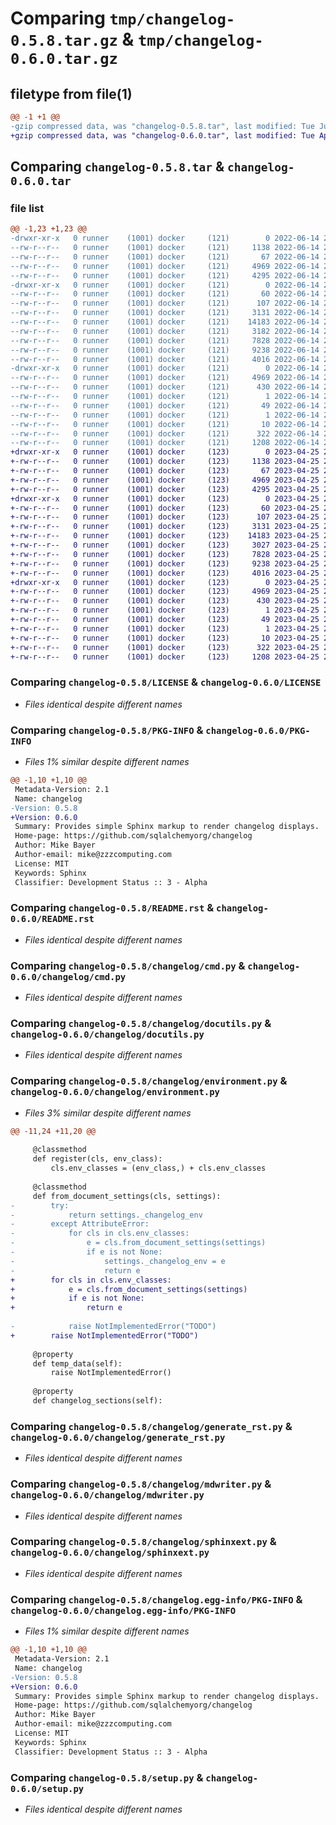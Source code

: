 # Comparing `tmp/changelog-0.5.8.tar.gz` & `tmp/changelog-0.6.0.tar.gz`

## filetype from file(1)

```diff
@@ -1 +1 @@
-gzip compressed data, was "changelog-0.5.8.tar", last modified: Tue Jun 14 23:05:11 2022, max compression
+gzip compressed data, was "changelog-0.6.0.tar", last modified: Tue Apr 25 23:30:53 2023, max compression
```

## Comparing `changelog-0.5.8.tar` & `changelog-0.6.0.tar`

### file list

```diff
@@ -1,23 +1,23 @@
-drwxr-xr-x   0 runner    (1001) docker     (121)        0 2022-06-14 23:05:11.904870 changelog-0.5.8/
--rw-r--r--   0 runner    (1001) docker     (121)     1138 2022-06-14 23:04:56.000000 changelog-0.5.8/LICENSE
--rw-r--r--   0 runner    (1001) docker     (121)       67 2022-06-14 23:04:56.000000 changelog-0.5.8/MANIFEST.in
--rw-r--r--   0 runner    (1001) docker     (121)     4969 2022-06-14 23:05:11.904870 changelog-0.5.8/PKG-INFO
--rw-r--r--   0 runner    (1001) docker     (121)     4295 2022-06-14 23:04:56.000000 changelog-0.5.8/README.rst
-drwxr-xr-x   0 runner    (1001) docker     (121)        0 2022-06-14 23:05:11.904870 changelog-0.5.8/changelog/
--rw-r--r--   0 runner    (1001) docker     (121)       60 2022-06-14 23:04:56.000000 changelog-0.5.8/changelog/__init__.py
--rw-r--r--   0 runner    (1001) docker     (121)      107 2022-06-14 23:04:56.000000 changelog-0.5.8/changelog/changelog.css
--rw-r--r--   0 runner    (1001) docker     (121)     3131 2022-06-14 23:04:56.000000 changelog-0.5.8/changelog/cmd.py
--rw-r--r--   0 runner    (1001) docker     (121)    14183 2022-06-14 23:04:56.000000 changelog-0.5.8/changelog/docutils.py
--rw-r--r--   0 runner    (1001) docker     (121)     3182 2022-06-14 23:04:56.000000 changelog-0.5.8/changelog/environment.py
--rw-r--r--   0 runner    (1001) docker     (121)     7828 2022-06-14 23:04:56.000000 changelog-0.5.8/changelog/generate_rst.py
--rw-r--r--   0 runner    (1001) docker     (121)     9238 2022-06-14 23:04:56.000000 changelog-0.5.8/changelog/mdwriter.py
--rw-r--r--   0 runner    (1001) docker     (121)     4016 2022-06-14 23:04:56.000000 changelog-0.5.8/changelog/sphinxext.py
-drwxr-xr-x   0 runner    (1001) docker     (121)        0 2022-06-14 23:05:11.904870 changelog-0.5.8/changelog.egg-info/
--rw-r--r--   0 runner    (1001) docker     (121)     4969 2022-06-14 23:05:11.000000 changelog-0.5.8/changelog.egg-info/PKG-INFO
--rw-r--r--   0 runner    (1001) docker     (121)      430 2022-06-14 23:05:11.000000 changelog-0.5.8/changelog.egg-info/SOURCES.txt
--rw-r--r--   0 runner    (1001) docker     (121)        1 2022-06-14 23:05:11.000000 changelog-0.5.8/changelog.egg-info/dependency_links.txt
--rw-r--r--   0 runner    (1001) docker     (121)       49 2022-06-14 23:05:11.000000 changelog-0.5.8/changelog.egg-info/entry_points.txt
--rw-r--r--   0 runner    (1001) docker     (121)        1 2022-06-14 23:05:09.000000 changelog-0.5.8/changelog.egg-info/not-zip-safe
--rw-r--r--   0 runner    (1001) docker     (121)       10 2022-06-14 23:05:11.000000 changelog-0.5.8/changelog.egg-info/top_level.txt
--rw-r--r--   0 runner    (1001) docker     (121)      322 2022-06-14 23:05:11.904870 changelog-0.5.8/setup.cfg
--rw-r--r--   0 runner    (1001) docker     (121)     1208 2022-06-14 23:04:56.000000 changelog-0.5.8/setup.py
+drwxr-xr-x   0 runner    (1001) docker     (123)        0 2023-04-25 23:30:53.887848 changelog-0.6.0/
+-rw-r--r--   0 runner    (1001) docker     (123)     1138 2023-04-25 23:30:39.000000 changelog-0.6.0/LICENSE
+-rw-r--r--   0 runner    (1001) docker     (123)       67 2023-04-25 23:30:39.000000 changelog-0.6.0/MANIFEST.in
+-rw-r--r--   0 runner    (1001) docker     (123)     4969 2023-04-25 23:30:53.887848 changelog-0.6.0/PKG-INFO
+-rw-r--r--   0 runner    (1001) docker     (123)     4295 2023-04-25 23:30:39.000000 changelog-0.6.0/README.rst
+drwxr-xr-x   0 runner    (1001) docker     (123)        0 2023-04-25 23:30:53.883848 changelog-0.6.0/changelog/
+-rw-r--r--   0 runner    (1001) docker     (123)       60 2023-04-25 23:30:39.000000 changelog-0.6.0/changelog/__init__.py
+-rw-r--r--   0 runner    (1001) docker     (123)      107 2023-04-25 23:30:39.000000 changelog-0.6.0/changelog/changelog.css
+-rw-r--r--   0 runner    (1001) docker     (123)     3131 2023-04-25 23:30:39.000000 changelog-0.6.0/changelog/cmd.py
+-rw-r--r--   0 runner    (1001) docker     (123)    14183 2023-04-25 23:30:39.000000 changelog-0.6.0/changelog/docutils.py
+-rw-r--r--   0 runner    (1001) docker     (123)     3027 2023-04-25 23:30:39.000000 changelog-0.6.0/changelog/environment.py
+-rw-r--r--   0 runner    (1001) docker     (123)     7828 2023-04-25 23:30:39.000000 changelog-0.6.0/changelog/generate_rst.py
+-rw-r--r--   0 runner    (1001) docker     (123)     9238 2023-04-25 23:30:39.000000 changelog-0.6.0/changelog/mdwriter.py
+-rw-r--r--   0 runner    (1001) docker     (123)     4016 2023-04-25 23:30:39.000000 changelog-0.6.0/changelog/sphinxext.py
+drwxr-xr-x   0 runner    (1001) docker     (123)        0 2023-04-25 23:30:53.883848 changelog-0.6.0/changelog.egg-info/
+-rw-r--r--   0 runner    (1001) docker     (123)     4969 2023-04-25 23:30:53.000000 changelog-0.6.0/changelog.egg-info/PKG-INFO
+-rw-r--r--   0 runner    (1001) docker     (123)      430 2023-04-25 23:30:53.000000 changelog-0.6.0/changelog.egg-info/SOURCES.txt
+-rw-r--r--   0 runner    (1001) docker     (123)        1 2023-04-25 23:30:53.000000 changelog-0.6.0/changelog.egg-info/dependency_links.txt
+-rw-r--r--   0 runner    (1001) docker     (123)       49 2023-04-25 23:30:53.000000 changelog-0.6.0/changelog.egg-info/entry_points.txt
+-rw-r--r--   0 runner    (1001) docker     (123)        1 2023-04-25 23:30:53.000000 changelog-0.6.0/changelog.egg-info/not-zip-safe
+-rw-r--r--   0 runner    (1001) docker     (123)       10 2023-04-25 23:30:53.000000 changelog-0.6.0/changelog.egg-info/top_level.txt
+-rw-r--r--   0 runner    (1001) docker     (123)      322 2023-04-25 23:30:53.887848 changelog-0.6.0/setup.cfg
+-rw-r--r--   0 runner    (1001) docker     (123)     1208 2023-04-25 23:30:39.000000 changelog-0.6.0/setup.py
```

### Comparing `changelog-0.5.8/LICENSE` & `changelog-0.6.0/LICENSE`

 * *Files identical despite different names*

### Comparing `changelog-0.5.8/PKG-INFO` & `changelog-0.6.0/PKG-INFO`

 * *Files 1% similar despite different names*

```diff
@@ -1,10 +1,10 @@
 Metadata-Version: 2.1
 Name: changelog
-Version: 0.5.8
+Version: 0.6.0
 Summary: Provides simple Sphinx markup to render changelog displays.
 Home-page: https://github.com/sqlalchemyorg/changelog
 Author: Mike Bayer
 Author-email: mike@zzzcomputing.com
 License: MIT
 Keywords: Sphinx
 Classifier: Development Status :: 3 - Alpha
```

### Comparing `changelog-0.5.8/README.rst` & `changelog-0.6.0/README.rst`

 * *Files identical despite different names*

### Comparing `changelog-0.5.8/changelog/cmd.py` & `changelog-0.6.0/changelog/cmd.py`

 * *Files identical despite different names*

### Comparing `changelog-0.5.8/changelog/docutils.py` & `changelog-0.6.0/changelog/docutils.py`

 * *Files identical despite different names*

### Comparing `changelog-0.5.8/changelog/environment.py` & `changelog-0.6.0/changelog/environment.py`

 * *Files 3% similar despite different names*

```diff
@@ -11,24 +11,20 @@
 
     @classmethod
     def register(cls, env_class):
         cls.env_classes = (env_class,) + cls.env_classes
 
     @classmethod
     def from_document_settings(cls, settings):
-        try:
-            return settings._changelog_env
-        except AttributeError:
-            for cls in cls.env_classes:
-                e = cls.from_document_settings(settings)
-                if e is not None:
-                    settings._changelog_env = e
-                    return e
+        for cls in cls.env_classes:
+            e = cls.from_document_settings(settings)
+            if e is not None:
+                return e
 
-            raise NotImplementedError("TODO")
+        raise NotImplementedError("TODO")
 
     @property
     def temp_data(self):
         raise NotImplementedError()
 
     @property
     def changelog_sections(self):
```

### Comparing `changelog-0.5.8/changelog/generate_rst.py` & `changelog-0.6.0/changelog/generate_rst.py`

 * *Files identical despite different names*

### Comparing `changelog-0.5.8/changelog/mdwriter.py` & `changelog-0.6.0/changelog/mdwriter.py`

 * *Files identical despite different names*

### Comparing `changelog-0.5.8/changelog/sphinxext.py` & `changelog-0.6.0/changelog/sphinxext.py`

 * *Files identical despite different names*

### Comparing `changelog-0.5.8/changelog.egg-info/PKG-INFO` & `changelog-0.6.0/changelog.egg-info/PKG-INFO`

 * *Files 1% similar despite different names*

```diff
@@ -1,10 +1,10 @@
 Metadata-Version: 2.1
 Name: changelog
-Version: 0.5.8
+Version: 0.6.0
 Summary: Provides simple Sphinx markup to render changelog displays.
 Home-page: https://github.com/sqlalchemyorg/changelog
 Author: Mike Bayer
 Author-email: mike@zzzcomputing.com
 License: MIT
 Keywords: Sphinx
 Classifier: Development Status :: 3 - Alpha
```

### Comparing `changelog-0.5.8/setup.py` & `changelog-0.6.0/setup.py`

 * *Files identical despite different names*

